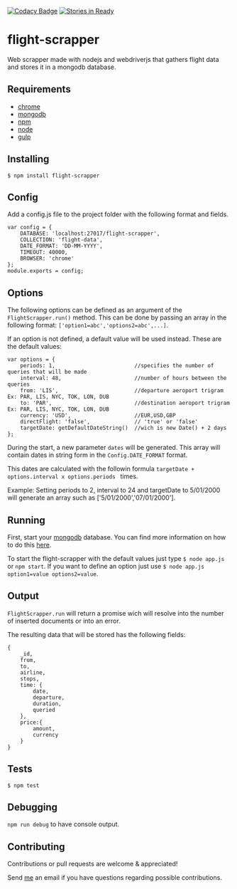 [![Codacy Badge](https://api.codacy.com/project/badge/Grade/a3b112d983624adea191ba81a9713ba1)](https://www.codacy.com/app/tiagobertolo/flight-scrapper?utm_source=github.com&amp;utm_medium=referral&amp;utm_content=bertolo1988/flight-scrapper&amp;utm_campaign=Badge_Grade)
[![Stories in Ready](https://badge.waffle.io/bertolo1988/flight-scrapper.png?label=ready&title=Ready)](https://waffle.io/bertolo1988/flight-scrapper)


# flight-scrapper

Web scrapper made with nodejs and webdriverjs that gathers flight data and stores it in a mongodb database.


## Requirements

 - [chrome](https://www.google.com/chrome/browser/desktop/index.html)
 - [mongodb](https://www.mongodb.com/)
 - [npm](http://npmjs.org/)
 - [node](http://nodejs.org/)
 - [gulp](http://gulpjs.com/)


## Installing

`$ npm install flight-scrapper`


## Config

Add a config.js file to the project folder with the following format and fields.

	var config = {
	    DATABASE: 'localhost:27017/flight-scrapper',
	    COLLECTION: 'flight-data',
	    DATE_FORMAT: 'DD-MM-YYYY',
	    TIMEOUT: 40000,
	    BROWSER: 'chrome'
	};
	module.exports = config;


## Options

The following options can be defined as an argument of the `FlightScrapper.run()` method.
This can be done by passing an array in the following format: `['option1=abc','options2=abc',...]`.

If an option is not defined, a default value will be used instead.
These are the default values:

	var options = {
		periods: 1, 						//specifies the number of queries that will be made
		interval: 48, 						//number of hours between the queries
		from: 'LIS',						//departure aeroport trigram Ex: PAR, LIS, NYC, TOK, LON, DUB
		to: 'PAR',							//destination aeroport trigram Ex: PAR, LIS, NYC, TOK, LON, DUB
		currency: 'USD', 					//EUR,USD,GBP
		directFlight: 'false',				// 'true' or 'false'
		targetDate: getDefaultDateString()	//wich is new Date() + 2 days
	};

During the start, a new parameter `dates` will be generated. This array will contain dates in string form in the `Config.DATE_FORMAT` format.

This dates are calculated with the followin formula `targetDate + options.interval x options.periods ` times.
 
Example: Setting periods to 2, interval to 24 and targetDate to 5/01/2000 will generate an array  such as ['5/01/2000','07/01/2000'].

## Running

First, start your [mongodb](https://www.mongodb.com/) database. You can find more information on how to do this [here](https://docs.mongodb.com/).

To start the flight-scrapper with the default values just type `$ node app.js` or `npm start`.
If you want to define an option just use `$ node app.js option1=value options2=value`.

## Output

`FlightScrapper.run` will return a promise wich will resolve into the number of inserted documents or into an error.

The resulting data that will be stored has the following fields:

	{
		_id, 		
		from,
		to,	
		airline,
		stops,
		time: {
			date,
			departure,
			duration,
			queried
		},
		price:{
			amount,
			currency
		}
	}

## Tests

`$ npm test`

## Debugging

`npm run debug` to have console output.

## Contributing

Contributions or pull requests are welcome & appreciated!

Send [me](https://github.com/bertolo1988/) an email if you have questions regarding possible contributions.
